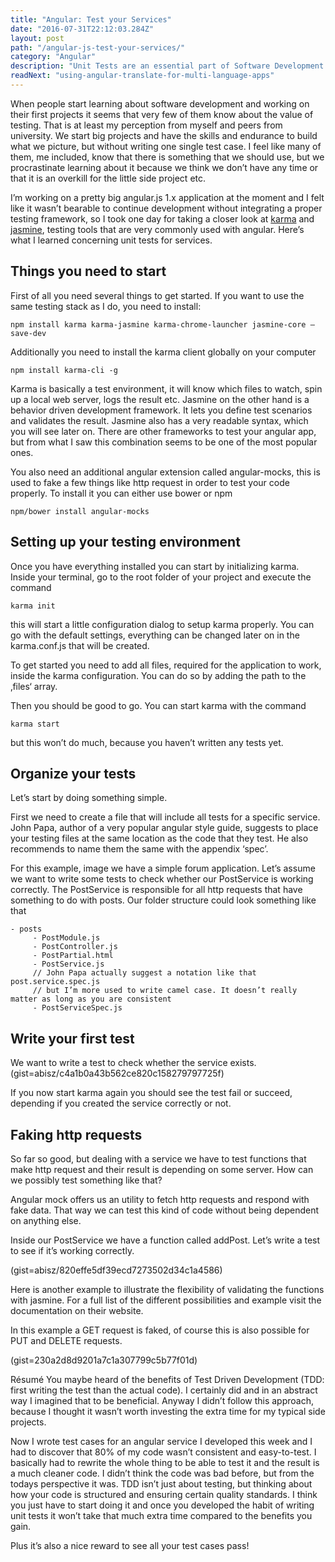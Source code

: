 ```yaml
---
title: "Angular: Test your Services"
date: "2016-07-31T22:12:03.284Z"
layout: post
path: "/angular-js-test-your-services/"
category: "Angular"
description: "Unit Tests are an essential part of Software Development and QA. Still many developer don't write tests because they don't know how. This post introduces you to testing angular applications with karma and jasmine and shows you how to integrate that into your daily workflow."
readNext: "using-angular-translate-for-multi-language-apps"
---
```


When people start learning about software development and working on their first projects it seems that very few of them know about the value of testing. That is at least my perception from myself and peers from university. We start big projects and have the skills and endurance to build what we picture, but without writing one single test case. I feel like many of them, me included, know that there is something that we should use, but we procrastinate learning about it because we think we don’t have any time or that it is an overkill for the little side project etc.

I’m working on a pretty big angular.js 1.x application at the moment and I felt like it wasn’t bearable to continue development without integrating a proper testing framework, so I took one day for taking a closer look at [karma](https://karma-runner.github.io/) and [jasmine](http://jasmine.github.io/), testing tools that are very commonly used with angular. Here’s what I learned concerning unit tests for services.

## Things you need to start
First of all you need several things to get started. If you want to use the same testing stack as I do, you need to install:

```
npm install karma karma-jasmine karma-chrome-launcher jasmine-core —save-dev
```

Additionally you need to install the karma client globally on your computer

```
npm install karma-cli -g
```

Karma is basically a test environment, it will know which files to watch, spin up a local web server, logs the result etc. Jasmine on the other hand is a behavior driven development framework. It lets you define test scenarios and validates the result. Jasmine also has a very readable syntax, which you will see later on. There are other frameworks to test your angular app, but from what I saw this combination seems to be one of the most popular ones.

You also need an additional angular extension called angular-mocks, this is used to fake a few things like http request in order to test your code properly. To install it you can either use bower or npm

```
npm/bower install angular-mocks
```

## Setting up your testing environment
Once you have everything installed you can start by initializing karma. Inside your terminal, go to the root folder of your project and execute the command
```
karma init
```

this will start a little configuration dialog to setup karma properly. You can go with the default settings, everything can be changed later on in the karma.conf.js that will be created.

To get started you need to add all files, required for the application to work, inside the karma configuration. You can do so by adding the path to the ‚files‘ array.

Then you should be good to go. You can start karma with the command
```
karma start
```
but this won’t do much, because you haven’t written any tests yet.

## Organize your tests
Let’s start by doing something simple.

First we need to create a file that will include all tests for a specific service. John Papa, author of a very popular angular style guide, suggests to place your testing files at the same location as the code that they test. He also recommends to name them the same with the appendix ‘spec’.

For this example, image we have a simple forum application. Let’s assume we want to write some tests to check whether our PostService is working correctly. The PostService is responsible for all http requests that have something to do with posts. Our folder structure could look something like that

```
- posts
     - PostModule.js
     - PostController.js
     - PostPartial.html
     - PostService.js
     // John Papa actually suggest a notation like that post.service.spec.js
     // but I’m more used to write camel case. It doesn’t really matter as long as you are consistent
     - PostServiceSpec.js
 ```
 
## Write your first test
We want to write a test to check whether the service exists.
(gist=abisz/c4a1b0a43b562ce820c158279797725f)

If you now start karma again you should see the test fail or succeed, depending if you created the service correctly or not.

## Faking http requests
So far so good, but dealing with a service we have to test functions that make http request and their result is depending on some server. How can we possibly test something like that?

Angular mock offers us an utility to fetch http requests and respond with fake data. That way we can test this kind of code without being dependent on anything else.

Inside our PostService we have a function called addPost. Let’s write a test to see if it’s working correctly.

(gist=abisz/820effe5df39ecd7273502d34c1a4586)

Here is another example to illustrate the flexibility of validating the functions with jasmine. For a full list of the different possibilities and example visit the documentation on their website.

In this example a GET request is faked, of course this is also possible for PUT and DELETE requests.

(gist=230a2d8d9201a7c1a307799c5b77f01d)

Résumé
You maybe heard of the benefits of Test Driven Development (TDD: first writing the test than the actual code). I certainly did and in an abstract way I imagined that to be beneficial. Anyway I didn’t follow this approach, because I thought it wasn’t worth investing the extra time for my typical side projects.

Now I wrote test cases for an angular service I developed this week and I had to discover that 80% of my code wasn’t consistent and easy-to-test. I basically had to rewrite the whole thing to be able to test it and the result is a much cleaner code. I didn’t think the code was bad before, but from the todays perspective it was. TDD isn’t just about testing, but thinking about how your code is structured and ensuring certain quality standards. I think you just have to start doing it and once you developed the habit of writing unit tests it won’t take that much extra time compared to the benefits you gain.

Plus it’s also a nice reward to see all your test cases pass!